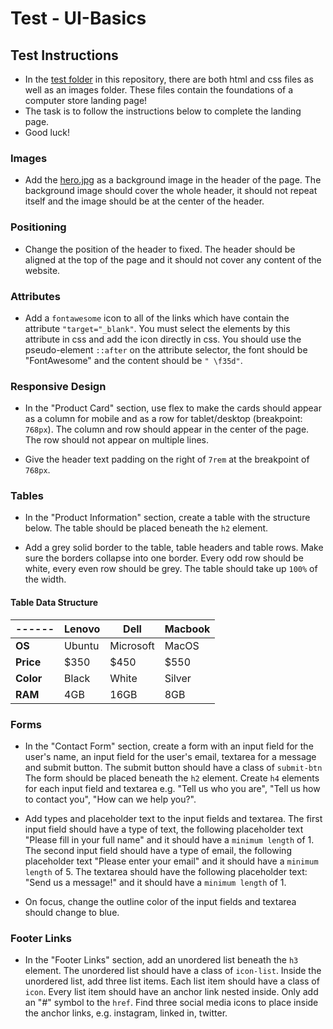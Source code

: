 # Test - UI-Basics

## Test Instructions
* In the [test folder](./test) in this repository, there are both html and css files as well as an images folder. These files contain the foundations of a computer store landing page! 
* The task is to follow the instructions below to complete the landing page.
* Good luck! 

### Images 
* Add the [hero.jpg](./test/images/hero.jpg) as a background image in the header of the page. The background image should cover the whole header, it should not repeat itself and the image should be at the center of the header.

### Positioning 
* Change the position of the header to fixed. The header should be aligned at the top of the page and it should not cover any content of the website.

### Attributes
* Add a `fontawesome` icon to all of the links which have contain the attribute `"target="_blank"`. You must select the elements by this attribute in css and add the icon directly in css. You should use the pseudo-element `::after` on the attribute selector, the font should be "FontAwesome" and the content should be `" \f35d"`.

### Responsive Design
* In the "Product Card" section, use flex to make the cards should appear as a column for mobile and as a row for tablet/desktop (breakpoint: `768px`). The column and row should appear in the center of the page. The row should not appear on multiple lines.

* Give the header text padding on the right of `7rem` at the breakpoint of `768px`.

### Tables 
* In the "Product Information" section, create a table with the structure below. The table should be placed beneath the `h2` element.

* Add a grey solid border to the table, table headers and table rows. Make sure the borders collapse into one border. Every odd row should be white, every even row should be grey. The table should take up `100%` of the width.

#### Table Data Structure
|------|Lenovo|Dell|Macbook|
|-----------|------|----|-------|
|**OS**|Ubuntu|Microsoft|MacOS|
|**Price**|$350|$450|$550|
|**Color**|Black|White|Silver|
|**RAM**|4GB|16GB|8GB|

### Forms 
* In the "Contact Form" section, create a form with an input field for the user's name, an input field for the user's email, textarea for a message and submit button. The submit button should have a class of `submit-btn`  The form should be placed beneath the `h2` element. Create `h4` elements for each input field and textarea e.g. "Tell us who you are", "Tell us how to contact you", "How can we help you?".

* Add types and placeholder text to the input fields and textarea. The first input field should have a type of text, the following placeholder text "Please fill in your full name" and it should have a `minimum length` of 1. The second input field should have a type of email, the following placeholder text "Please enter your email" and it should have a `minimum length` of 5. The textarea should have the following placeholder text: "Send us a message!" and it should have a `minimum length` of 1.
* On focus, change the outline color of the input fields and textarea should change to blue.

### Footer Links 
* In the "Footer Links" section, add an unordered list beneath the `h3` element. The unordered list should have a class of `icon-list`. Inside the unordered list, add three list items. Each list item should have a class of `icon`. Every list item should have an anchor link nested inside. Only add an "#" symbol to the `href`. Find three social media icons to place inside the anchor links, e.g. instagram, linked in, twitter.